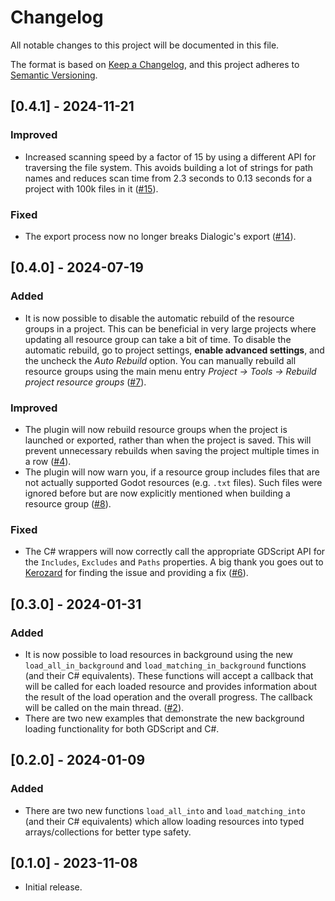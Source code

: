 # Changelog
All notable changes to this project will be documented in this file.

The format is based on [Keep a Changelog](https://keepachangelog.com/en/1.0.0/),
and this project adheres to [Semantic Versioning](https://semver.org/spec/v2.0.0.html).

## [0.4.1] - 2024-11-21
### Improved
- Increased scanning speed by a factor of 15 by using a different API for traversing the file system. This avoids building a lot of strings for path names and reduces scan time from 2.3 seconds to 0.13 seconds for a project with 100k files in it ([#15](https://github.com/derkork/godot-resource-groups/issues/15)).
### Fixed
- The export process now no longer breaks Dialogic's export ([#14](https://github.com/derkork/godot-resource-groups/issues/14)).

## [0.4.0] - 2024-07-19
### Added
- It is now possible to disable the automatic rebuild of the resource groups in a project. This can be beneficial in very large projects where updating all resource group can take a bit of time. To disable the automatic rebuild, go to project settings, **enable advanced settings**, and the uncheck the _Auto Rebuild_ option. You can manually rebuild all resource groups using the main menu entry _Project -> Tools -> Rebuild project resource groups_ ([#7](https://github.com/derkork/godot-resource-groups/issues/7)).

### Improved
- The plugin will now rebuild resource groups when the project is launched or exported, rather than when the project is saved. This will prevent unnecessary rebuilds when saving the project multiple times in a row ([#4](https://github.com/derkork/godot-resource-groups/issues/4)).
- The plugin will now warn you, if a resource group includes files that are not actually supported Godot resources (e.g. `.txt` files). Such files were ignored before but are now explicitly mentioned when building a resource group ([#8](https://github.com/derkork/godot-resource-groups/issues/8)).

### Fixed
- The C# wrappers will now correctly call the appropriate GDScript API for the `Includes`, `Excludes` and `Paths` properties. A big thank you goes out to [Kerozard](https://github.com/Kerozard) for finding the issue and providing a fix ([#6](https://github.com/derkork/godot-resource-groups/pull/6)).

## [0.3.0] - 2024-01-31
### Added
- It is now possible to load resources in background using the new `load_all_in_background` and `load_matching_in_background` functions (and their C# equivalents). These functions will accept a callback that will be called for each loaded resource and provides information about the result of the load operation and the overall progress. The callback will be called on the main thread. ([#2](https://github.com/derkork/godot-resource-groups/issues/2)).
- There are two new examples that demonstrate the new background loading functionality for both GDScript and C#.

## [0.2.0] - 2024-01-09
### Added
- There are two new functions `load_all_into` and `load_matching_into` (and their C# equivalents) which allow loading resources into typed arrays/collections for better type safety.

## [0.1.0] - 2023-11-08
- Initial release.

